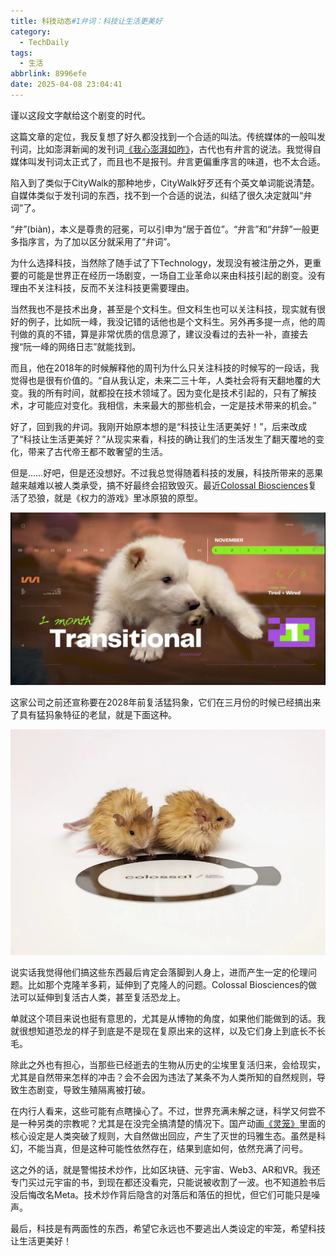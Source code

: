 ```yaml
---
title: 科技动态#1弁词：科技让生活更美好
category:
  - TechDaily
tags:
  - 生活
abbrlink: 8996efe
date: 2025-04-08 23:04:41
---
```


谨以这段文字献给这个剧变的时代。

这篇文章的定位，我反复想了好久都没找到一个合适的叫法。传统媒体的一般叫发刊词，比如澎湃新闻的发刊词[《我心澎湃如昨》](https://www.thepaper.cn/newsDetail_forward_1257279)，古代也有弁言的说法。我觉得自媒体叫发刊词太正式了，而且也不是报刊。弁言更偏重序言的味道，也不太合适。
<!-- more -->

陷入到了类似于CityWalk的那种地步，CityWalk好歹还有个英文单词能说清楚。自媒体类似于发刊词的东西，找不到一个合适的说法，纠结了很久决定就叫“弁词”了。

“弁”(biàn)，本义是尊贵的冠冕，可以引申为“居于首位”。“弁言”和“弁辞”一般更多指序言，为了加以区分就采用了“弁词”。

为什么选择科技，当然除了随手试了下Technology，发现没有被注册之外，更重要的可能是世界正在经历一场剧变，一场自工业革命以来由科技引起的剧变。没有理由不关注科技，反而不关注科技更需要理由。

当然我也不是技术出身，甚至是个文科生。但文科生也可以关注科技，现实就有很好的例子，比如阮一峰，我没记错的话他也是个文科生。另外再多提一点，他的周刊做的真的不错，算是非常优质的信息源了，建议没看过的去补一补，直接去搜“阮一峰的网络日志”就能找到。

而且，他在2018年的时候解释他的周刊为什么只关注科技的时候写的一段话，我觉得也是很有价值的。“自从我认定，未来二三十年，人类社会将有天翻地覆的大变。我的所有时间，就都投在技术领域了。因为变化是技术引起的，只有了解技术，才可能应对变化。我相信，未来最大的那些机会，一定是技术带来的机会。”

好了，回到我的弁词。我刚开始原本想的是“科技让生活更美好！”，后来改成了“科技让生活更美好？”从现实来看，科技的确让我们的生活发生了翻天覆地的变化，带来了古代帝王都不敢奢望的生活。

但是……好吧，但是还没想好。不过我总觉得随着科技的发展，科技所带来的恶果越来越难以被人类承受，搞不好最终会招致毁灭。最近[Colossal Biosciences](https://colossal.com/)复活了恐狼，就是《权力的游戏》里冰原狼的原型。

![图片](../images/11.jpg)

这家公司之前还宣称要在2028年前复活猛犸象，它们在三月份的时候已经搞出来了具有猛犸象特征的老鼠，就是下面这种。

![图片](../images/12.jpg)

说实话我觉得他们搞这些东西最后肯定会落脚到人身上，进而产生一定的伦理问题。比如那个克隆羊多莉，延伸到了克隆人的问题。Colossal Biosciences的做法可以延伸到复活古人类，甚至复活恐龙上。

单就这个项目来说也挺有意思的，尤其是从博物的角度，如果他们能做到的话。我就很想知道恐龙的样子到底是不是现在复原出来的这样，以及它们身上到底长不长毛。

除此之外也有担心，当那些已经逝去的生物从历史的尘埃里复活归来，会给现实，尤其是自然带来怎样的冲击？会不会因为违法了某条不为人类所知的自然规则，导致生态剧变，导致生殖隔离被打破。

在内行人看来，这些可能有点瞎操心了。不过，世界充满未解之谜，科学又何尝不是一种另类的宗教呢？尤其是在没完全搞清楚的情况下。国产动画[《灵笼》](https://www.bilibili.com/bangumi/play/ss22088?spm_id_from=333.337.0.0)里面的核心设定是人类突破了规则，大自然做出回应，产生了灭世的玛雅生态。虽然是科幻，不能当真，但是这种可能性依然存在，结果到底如何，依然充满了问号。

这之外的话，就是警惕技术炒作，比如区块链、元宇宙、Web3、AR和VR。我还专门买过元宇宙的书，到现在都还没看完，只能说被收割了一波。也不知道脸书后没后悔改名Meta。技术炒作背后隐含的对落后和落伍的担忧，但它们可能只是噪声。

最后，科技是有两面性的东西，希望它永远也不要逃出人类设定的牢笼，希望科技让生活更美好！

